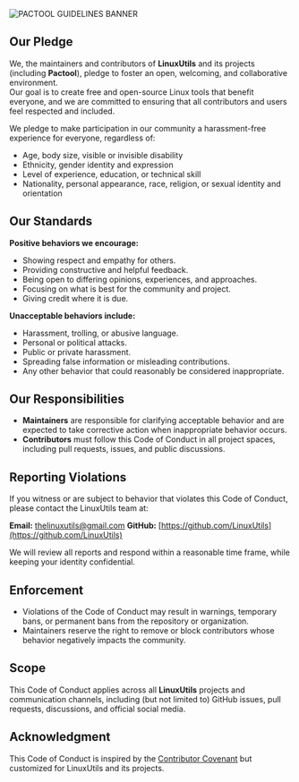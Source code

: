 ![PACTOOL GUIDELINES BANNER](https://github.com/LinuxUtils/paktool/blob/main/graphics/PACTOOL_GUIDELINES_BANNER.png?raw=true)

## Our Pledge
We, the maintainers and contributors of **LinuxUtils** and its projects (including **Pactool**), pledge to foster an open, welcoming, and collaborative environment.  
Our goal is to create free and open-source Linux tools that benefit everyone, and we are committed to ensuring that all contributors and users feel respected and included.

We pledge to make participation in our community a harassment-free experience for everyone, regardless of:
- Age, body size, visible or invisible disability
- Ethnicity, gender identity and expression
- Level of experience, education, or technical skill
- Nationality, personal appearance, race, religion, or sexual identity and orientation

## Our Standards
**Positive behaviors we encourage:**
- Showing respect and empathy for others.
- Providing constructive and helpful feedback.
- Being open to differing opinions, experiences, and approaches.
- Focusing on what is best for the community and project.
- Giving credit where it is due.

**Unacceptable behaviors include:**
- Harassment, trolling, or abusive language.
- Personal or political attacks.
- Public or private harassment.
- Spreading false information or misleading contributions.
- Any other behavior that could reasonably be considered inappropriate.

## Our Responsibilities
- **Maintainers** are responsible for clarifying acceptable behavior and are expected to take corrective action when inappropriate behavior occurs.
- **Contributors** must follow this Code of Conduct in all project spaces, including pull requests, issues, and public discussions.

## Reporting Violations
If you witness or are subject to behavior that violates this Code of Conduct, please contact the LinuxUtils team at:

**Email:**  thelinuxutils@gmail.com
**GitHub:** [https://github.com/LinuxUtils](https://github.com/LinuxUtils)

We will review all reports and respond within a reasonable time frame, while keeping your identity confidential.

## Enforcement
- Violations of the Code of Conduct may result in warnings, temporary bans, or permanent bans from the repository or organization.
- Maintainers reserve the right to remove or block contributors whose behavior negatively impacts the community.

## Scope
This Code of Conduct applies across all **LinuxUtils** projects and communication channels, including (but not limited to) GitHub issues, pull requests, discussions, and official social media.

## Acknowledgment
This Code of Conduct is inspired by the [Contributor Covenant](https://www.contributor-covenant.org) but customized for LinuxUtils and its projects.